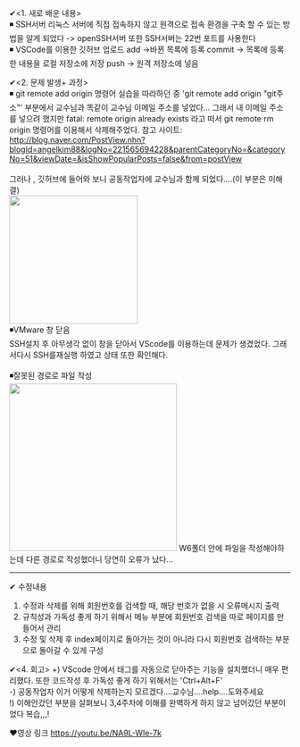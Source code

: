 
✔<1. 새로 배운 내용><br>
◾ SSH서버
리눅스 서버에 직접 접속하지 않고 원격으로 접속 환경을 구축 할 수 있는 방법을 알게 되었다 -> openSSH서버
또한 SSH서버는 22번 포트를 사용한다<br>
◾ VSCode를 이용한 깃허브 업로드
add ->바뀐 목록에 등록
commit -> 목록에 등록한 내용을 로컬 저장소에 저장
push -> 원격 저장소에 넣음

✔<2. 문제 발생+ 과정><br>
 ◾ git remote add origin 명령어
실습을 따라하던 중 'git remote add origin "git주소"' 부분에서 교수님과 똑같이 교수님 이메일 주소를 넣었다...
그래서 내 이메일 주소를 넣으려 했지만 fatal: remote origin already exists 라고 떠서<bold> git remote rm origin 명령어를 이용해서 삭제해주었다.
참고 사이트: http://blog.naver.com/PostView.nhn?blogId=angelkim88&logNo=221565694228&parentCategoryNo=&categoryNo=51&viewDate=&isShowPopularPosts=false&from=postView<br>
<br>
그러나 , 깃허브에 들어와 보니 공동작업자에 교수님과 함께 되었다....(이 부분은 미해결)<br>
 <img src="https://user-images.githubusercontent.com/53109557/95683311-70c1bb80-0c25-11eb-81e4-e47af5f6dc50.JPG" width=230 heigh =230>
<br>
◾VMware 창 닫음<br>
SSH설치 후 아무생각 없이 창을 닫아서 VScode를 이용하는데 문제가 생겼었다. 그래서다시 SSH를재실행 하였고 상태 또한 확인해다.<br>
<br>
◾잘못된 경로로 파일 작성<br>
<img src="https://user-images.githubusercontent.com/53109557/95683535-e2e6d000-0c26-11eb-948e-5e4bf849a550.JPG"  width=300 heigh =200>
W6폴더 안에 파일을 작성해야하는데 다른 경로로 작성했더니 당연히 오류가 났다... <br>
 
  --------------------------------------------------------------------------------------------------------------------------------------------
  ✔ 수정내용<br>
  1. 수정과 삭제를 위해 회원번호를 검색할 때, 해당 번호가 없을 시 오류메시지 출력
  2. 규칙성과 가독성 좋게 하기 위해서 메뉴 부분에 회원번호 검색을 따로 페이지를 만들어서 관리
  3. 수정 및 삭제 후 index페이지로 돌아가는 것이 아니라 다시 회원번호 검색하는 부분으로 돌아갈 수 있게 구성

✔<4. 회고>
+) VScode 안에서 태그를 자동으로 닫아주는 기능을 설치했더니 매우 편리했다. 또한 코드작성 후 가독성 좋게 하기 위해서는 'Ctrl+Alt+F'<br>
-) 공동작업자 이거 어떻게 삭제하는지 모르겠다....교수님....help....도와주세요<br>
!) 이해안갔던 부분을 살펴보니 3,4주차에 이해를 완벽하게 하지 않고 넘어갔던 부분이었다 복습,,,!<br>

❤영상 링크 https://youtu.be/NA9L-Wle-7k
